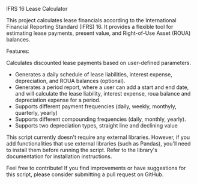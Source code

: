IFRS 16 Lease Calculator

This project calculates lease financials according to the International Financial Reporting Standard (IFRS) 16. It provides a flexible tool for estimating lease payments, present value, and Right-of-Use Asset (ROUA) balances.

Features:

Calculates discounted lease payments based on user-defined parameters.
 - Generates a daily schedule of lease liabilities, interest expense, depreciation, and ROUA balances (optional).
 - Generates a period report, where a user can add a start and end date, and will calculate the lease liability, interest expense, roua balance and depreciation expense for a period.
 - Supports different payment frequencies (daily, weekly, monthyly, quarterly, yearly)
 - Supports different compounding frequencies (daily, monthly, yearly).
 - Supports two depreciation types, straight line and declining value

This script currently doesn't require any external libraries. However, if you add functionalities that use external libraries (such as Pandas), you'll need to install them before running the script. Refer to the library's documentation for installation instructions.

Feel free to contribute! If you find improvements or have suggestions for this script, please consider submitting a pull request on GitHub.
